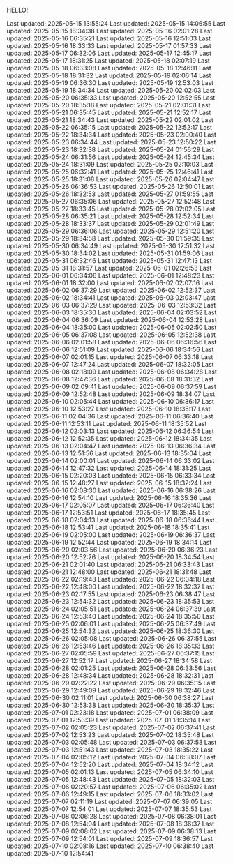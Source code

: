 HELLO!

Last updated: 2025-05-15 13:55:24
Last updated: 2025-05-15 14:06:55
Last updated: 2025-05-15 18:34:38
Last updated: 2025-05-16 02:01:28
Last updated: 2025-05-16 06:35:21
Last updated: 2025-05-16 12:51:03
Last updated: 2025-05-16 18:33:33
Last updated: 2025-05-17 01:57:33
Last updated: 2025-05-17 06:32:06
Last updated: 2025-05-17 12:45:17
Last updated: 2025-05-17 18:31:25
Last updated: 2025-05-18 02:07:19
Last updated: 2025-05-18 06:33:08
Last updated: 2025-05-18 12:46:11
Last updated: 2025-05-18 18:31:32
Last updated: 2025-05-19 02:06:14
Last updated: 2025-05-19 06:36:30
Last updated: 2025-05-19 12:53:03
Last updated: 2025-05-19 18:34:34
Last updated: 2025-05-20 02:02:03
Last updated: 2025-05-20 06:35:33
Last updated: 2025-05-20 12:52:55
Last updated: 2025-05-20 18:35:18
Last updated: 2025-05-21 02:01:31
Last updated: 2025-05-21 06:35:45
Last updated: 2025-05-21 12:52:17
Last updated: 2025-05-21 18:34:43
Last updated: 2025-05-22 02:01:02
Last updated: 2025-05-22 06:35:15
Last updated: 2025-05-22 12:52:17
Last updated: 2025-05-22 18:34:34
Last updated: 2025-05-23 02:00:40
Last updated: 2025-05-23 06:34:44
Last updated: 2025-05-23 12:50:22
Last updated: 2025-05-23 18:32:38
Last updated: 2025-05-24 01:56:29
Last updated: 2025-05-24 06:31:56
Last updated: 2025-05-24 12:45:34
Last updated: 2025-05-24 18:31:09
Last updated: 2025-05-25 02:10:03
Last updated: 2025-05-25 06:32:41
Last updated: 2025-05-25 12:46:41
Last updated: 2025-05-25 18:31:08
Last updated: 2025-05-26 02:04:47
Last updated: 2025-05-26 06:36:53
Last updated: 2025-05-26 12:50:01
Last updated: 2025-05-26 18:32:53
Last updated: 2025-05-27 01:59:55
Last updated: 2025-05-27 06:35:06
Last updated: 2025-05-27 12:52:48
Last updated: 2025-05-27 18:33:45
Last updated: 2025-05-28 02:02:05
Last updated: 2025-05-28 06:35:21
Last updated: 2025-05-28 12:52:34
Last updated: 2025-05-28 18:33:37
Last updated: 2025-05-29 02:01:49
Last updated: 2025-05-29 06:36:06
Last updated: 2025-05-29 12:51:20
Last updated: 2025-05-29 18:34:58
Last updated: 2025-05-30 01:59:35
Last updated: 2025-05-30 06:34:49
Last updated: 2025-05-30 12:51:32
Last updated: 2025-05-30 18:34:02
Last updated: 2025-05-31 01:59:06
Last updated: 2025-05-31 06:32:46
Last updated: 2025-05-31 12:47:13
Last updated: 2025-05-31 18:31:57
Last updated: 2025-06-01 02:26:53
Last updated: 2025-06-01 06:34:06
Last updated: 2025-06-01 12:48:23
Last updated: 2025-06-01 18:32:00
Last updated: 2025-06-02 02:07:16
Last updated: 2025-06-02 06:37:29
Last updated: 2025-06-02 12:52:37
Last updated: 2025-06-02 18:34:41
Last updated: 2025-06-03 02:03:47
Last updated: 2025-06-03 06:37:29
Last updated: 2025-06-03 12:53:32
Last updated: 2025-06-03 18:35:30
Last updated: 2025-06-04 02:03:52
Last updated: 2025-06-04 06:36:09
Last updated: 2025-06-04 12:53:28
Last updated: 2025-06-04 18:35:00
Last updated: 2025-06-05 02:02:50
Last updated: 2025-06-05 06:37:08
Last updated: 2025-06-05 12:52:38
Last updated: 2025-06-06 02:01:58
Last updated: 2025-06-06 06:36:56
Last updated: 2025-06-06 12:51:09
Last updated: 2025-06-06 18:34:56
Last updated: 2025-06-07 02:01:15
Last updated: 2025-06-07 06:33:18
Last updated: 2025-06-07 12:47:24
Last updated: 2025-06-07 18:32:05
Last updated: 2025-06-08 02:18:09
Last updated: 2025-06-08 06:34:28
Last updated: 2025-06-08 12:47:36
Last updated: 2025-06-08 18:31:32
Last updated: 2025-06-09 02:09:41
Last updated: 2025-06-09 06:37:59
Last updated: 2025-06-09 12:52:48
Last updated: 2025-06-09 18:34:07
Last updated: 2025-06-10 02:05:44
Last updated: 2025-06-10 06:36:17
Last updated: 2025-06-10 12:53:27
Last updated: 2025-06-10 18:35:17
Last updated: 2025-06-11 02:04:36
Last updated: 2025-06-11 06:36:40
Last updated: 2025-06-11 12:53:11
Last updated: 2025-06-11 18:35:52
Last updated: 2025-06-12 02:03:13
Last updated: 2025-06-12 06:36:54
Last updated: 2025-06-12 12:52:35
Last updated: 2025-06-12 18:34:35
Last updated: 2025-06-13 02:04:47
Last updated: 2025-06-13 06:36:34
Last updated: 2025-06-13 12:51:56
Last updated: 2025-06-13 18:35:04
Last updated: 2025-06-14 02:00:01
Last updated: 2025-06-14 06:33:02
Last updated: 2025-06-14 12:47:32
Last updated: 2025-06-14 18:31:25
Last updated: 2025-06-15 02:20:03
Last updated: 2025-06-15 06:33:34
Last updated: 2025-06-15 12:48:27
Last updated: 2025-06-15 18:32:24
Last updated: 2025-06-16 02:08:30
Last updated: 2025-06-16 06:38:26
Last updated: 2025-06-16 12:54:10
Last updated: 2025-06-16 18:35:36
Last updated: 2025-06-17 02:05:07
Last updated: 2025-06-17 06:36:40
Last updated: 2025-06-17 12:53:51
Last updated: 2025-06-17 18:35:45
Last updated: 2025-06-18 02:04:13
Last updated: 2025-06-18 06:36:44
Last updated: 2025-06-18 12:53:41
Last updated: 2025-06-18 18:35:41
Last updated: 2025-06-19 02:05:00
Last updated: 2025-06-19 06:36:37
Last updated: 2025-06-19 12:52:44
Last updated: 2025-06-19 18:34:14
Last updated: 2025-06-20 02:03:56
Last updated: 2025-06-20 06:36:23
Last updated: 2025-06-20 12:52:26
Last updated: 2025-06-20 18:34:54
Last updated: 2025-06-21 02:01:40
Last updated: 2025-06-21 06:33:43
Last updated: 2025-06-21 12:48:00
Last updated: 2025-06-21 18:31:48
Last updated: 2025-06-22 02:19:48
Last updated: 2025-06-22 06:34:18
Last updated: 2025-06-22 12:48:00
Last updated: 2025-06-22 18:32:37
Last updated: 2025-06-23 02:17:55
Last updated: 2025-06-23 06:38:47
Last updated: 2025-06-23 12:54:32
Last updated: 2025-06-23 18:35:53
Last updated: 2025-06-24 02:05:51
Last updated: 2025-06-24 06:37:39
Last updated: 2025-06-24 12:53:40
Last updated: 2025-06-24 18:35:50
Last updated: 2025-06-25 02:06:01
Last updated: 2025-06-25 06:37:49
Last updated: 2025-06-25 12:54:32
Last updated: 2025-06-25 18:36:30
Last updated: 2025-06-26 02:05:08
Last updated: 2025-06-26 06:37:55
Last updated: 2025-06-26 12:53:46
Last updated: 2025-06-26 18:35:33
Last updated: 2025-06-27 02:05:59
Last updated: 2025-06-27 06:37:15
Last updated: 2025-06-27 12:52:17
Last updated: 2025-06-27 18:34:58
Last updated: 2025-06-28 02:01:25
Last updated: 2025-06-28 06:33:56
Last updated: 2025-06-28 12:48:34
Last updated: 2025-06-28 18:32:31
Last updated: 2025-06-29 02:22:22
Last updated: 2025-06-29 06:35:15
Last updated: 2025-06-29 12:49:09
Last updated: 2025-06-29 18:32:46
Last updated: 2025-06-30 02:11:01
Last updated: 2025-06-30 06:38:27
Last updated: 2025-06-30 12:53:38
Last updated: 2025-06-30 18:35:37
Last updated: 2025-07-01 02:23:18
Last updated: 2025-07-01 06:38:09
Last updated: 2025-07-01 12:53:39
Last updated: 2025-07-01 18:35:14
Last updated: 2025-07-02 02:05:23
Last updated: 2025-07-02 06:37:41
Last updated: 2025-07-02 12:53:23
Last updated: 2025-07-02 18:35:48
Last updated: 2025-07-03 02:05:48
Last updated: 2025-07-03 06:37:53
Last updated: 2025-07-03 12:51:43
Last updated: 2025-07-03 18:35:22
Last updated: 2025-07-04 02:05:12
Last updated: 2025-07-04 06:38:07
Last updated: 2025-07-04 12:52:20
Last updated: 2025-07-04 18:34:12
Last updated: 2025-07-05 02:01:13
Last updated: 2025-07-05 06:34:10
Last updated: 2025-07-05 12:48:43
Last updated: 2025-07-05 18:32:03
Last updated: 2025-07-06 02:20:57
Last updated: 2025-07-06 06:35:02
Last updated: 2025-07-06 12:49:15
Last updated: 2025-07-06 18:33:02
Last updated: 2025-07-07 02:11:19
Last updated: 2025-07-07 06:39:05
Last updated: 2025-07-07 12:54:01
Last updated: 2025-07-07 18:35:53
Last updated: 2025-07-08 02:06:28
Last updated: 2025-07-08 06:38:01
Last updated: 2025-07-08 12:54:04
Last updated: 2025-07-08 18:36:37
Last updated: 2025-07-09 02:08:02
Last updated: 2025-07-09 06:38:13
Last updated: 2025-07-09 12:54:01
Last updated: 2025-07-09 18:36:57
Last updated: 2025-07-10 02:08:16
Last updated: 2025-07-10 06:38:40
Last updated: 2025-07-10 12:54:41